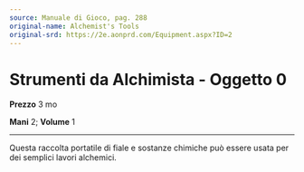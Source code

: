```yaml
---
source: Manuale di Gioco, pag. 288
original-name: Alchemist's Tools
original-srd: https://2e.aonprd.com/Equipment.aspx?ID=2
---
```


# Strumenti da Alchimista - Oggetto 0

**Prezzo** 3 mo

**Mani** 2; **Volume** 1

---

Questa raccolta portatile di fiale e sostanze chimiche può essere usata per dei
semplici lavori alchemici.
